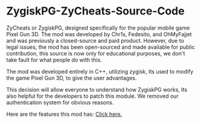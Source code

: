 # ZygiskPG-ZyCheats-Source-Code

ZyCheats or ZygiskPG, designed specifically for the popular mobile game Pixel Gun 3D. The mod was developed by Chr1s, Fedesito, and OhMyFajjet and was previously a closed-source and paid product. However, due to legal issues, the mod has been open-sourced and made available for public contribution, this source is now only for educational purposes, we don't take fault for what people do with this.  

The mod was developed entirely in C++, utilizing zygisk, Its used to modify the game Pixel Gun 3D, to give the user advantages.  

This decision will allow everyone to understand how ZygiskPG works, Its also helpful for the developers to patch this module.  We removed our authentication system for obvious reasons. 

Here are the features this mod has:  <a href="https://raw.githubusercontent.com/chr1srbx/ZygiskPG-Source-Code/main/Features.txt" target="_blank">Click here.</a>
